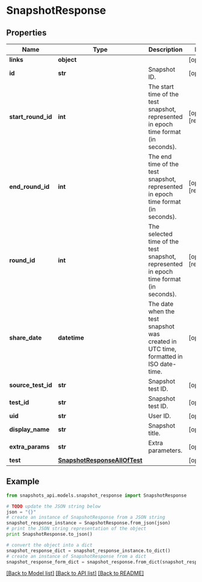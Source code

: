 # SnapshotResponse


## Properties
Name | Type | Description | Notes
------------ | ------------- | ------------- | -------------
**links** | **object** |  | [optional] 
**id** | **str** | Snapshot ID. | [optional] 
**start_round_id** | **int** | The start time of the test snapshot, represented in epoch time format (in seconds). | [optional] [readonly] 
**end_round_id** | **int** | The end time of the test snapshot, represented in epoch time format (in seconds). | [optional] [readonly] 
**round_id** | **int** | The selected time of the test snapshot, represented in epoch time format (in seconds). | [optional] [readonly] 
**share_date** | **datetime** | The date when the test snapshot was created in UTC time, formatted in ISO date-time. | [optional] 
**source_test_id** | **str** | Snapshot test ID. | [optional] 
**test_id** | **str** | Snapshot test ID. | [optional] 
**uid** | **str** | User ID. | [optional] 
**display_name** | **str** | Snapshot title. | [optional] 
**extra_params** | **str** | Extra parameters. | [optional] 
**test** | [**SnapshotResponseAllOfTest**](SnapshotResponseAllOfTest.md) |  | [optional] 

## Example

```python
from snapshots_api.models.snapshot_response import SnapshotResponse

# TODO update the JSON string below
json = "{}"
# create an instance of SnapshotResponse from a JSON string
snapshot_response_instance = SnapshotResponse.from_json(json)
# print the JSON string representation of the object
print SnapshotResponse.to_json()

# convert the object into a dict
snapshot_response_dict = snapshot_response_instance.to_dict()
# create an instance of SnapshotResponse from a dict
snapshot_response_form_dict = snapshot_response.from_dict(snapshot_response_dict)
```
[[Back to Model list]](../README.md#documentation-for-models) [[Back to API list]](../README.md#documentation-for-api-endpoints) [[Back to README]](../README.md)


